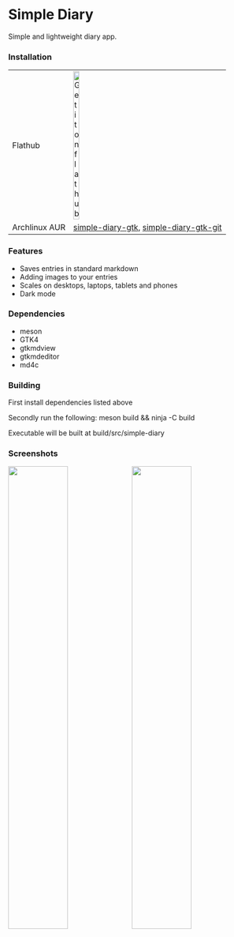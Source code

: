 Simple Diary
============

Simple and lightweight diary app.

### Installation

<table>
  <tr>
    <td>Flathub</td>
    <td>
      <a href="https://flathub.org/apps/details/com.bjareholt.johan.SimpleDiary">
        <img src="https://flathub.org/assets/badges/flathub-badge-en.svg" alt="Get it on flathub" width="20%">
      </a>
    </td>
  </tr>
  <tr>
    <td>Archlinux AUR</td>
    <td>
        <a href="https://aur.archlinux.org/packages/simple-diary-gtk">simple-diary-gtk</a>,
        <a href="https://aur.archlinux.org/packages/simple-diary-gtk-git">simple-diary-gtk-git</a>
    </td>
  </tr>
</table>

### Features
- Saves entries in standard markdown
- Adding images to your entries
- Scales on desktops, laptops, tablets and phones
- Dark mode

### Dependencies
- meson
- GTK4
- gtkmdview
- gtkmdeditor
- md4c

### Building

First install dependencies listed above

Secondly run the following: meson build && ninja -C build

Executable will be built at build/src/simple-diary

### Screenshots

<div>
  <img width="49%" src="https://johan.bjareholt.com/img/projects/simple-diary/entry_view.png">
  <img width="49%" src="https://johan.bjareholt.com/img/projects/simple-diary/entry_edit.png">
</div>
